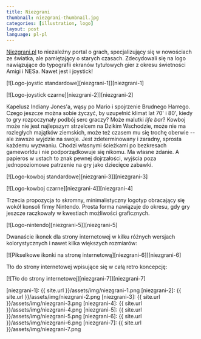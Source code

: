 ```yaml
---
title: Niezgrani
thumbnail: niezgrani-thumbnail.jpg
categories: [illustration, logo]
layout: post
language: pl-pl
---
```


[Niezgrani.pl](http://niezgrani.pl) to niezależny portal o grach, specjalizujący się w nowościach ze światka, ale pamiętający o starych czasach. Zdecydowali się na logo nawiązujące do typografii ekranów tytułowych gier z okresu świetności Amigi i NESa. Nawet jest i joystick!

[![Logo-joystic standardowe][niezgrani-1]][niezgrani-1]

[![Logo-joystick czarne][niezgrani-2]][niezgrani-2]

Kapelusz Indiany Jones'a, wąsy po Mario i spojrzenie Brudnego Harrego. Czego jeszcze można sobie życzyć, by uzupełnić klimat lat 70' i 80', kiedy to gry rozpoczynały podbój serc graczy? Może malutki _life bar_? Kowboj może nie jest najlepszym strzelcem na Dzikim Wschodzie, może nie ma rozległych majątków ziemskich, może też czasem mu się trochę oberwie -- ale zawsze wyjdzie na swoje. Jest zdeterminowany i zaradny, sprosta każdemu wyzwaniu. Chodzi własnymi ścieżkami po bezkresach gameworldu i nie podporządkowuje się nikomu. Ma własne zdanie. A papieros w ustach to znak pewnej dojrzałości, wyjścia poza jednopoziomowe patrzenie na gry jako dziecięce zabawki.

[![Logo-kowboj standardowe][niezgrani-3]][niezgrani-3]

[![Logo-kowboj czarne][niezgrani-4]][niezgrani-4]

Trzecia propozycja to skromny, minimalistyczny logotyp obracający się wokół konsoli firmy Nintendo. Prosta forma nawiązuje do okresu, gdy gry jeszcze raczkowały w kwestiach możliwości graficznych.

[![Logo-nintendo][niezgrani-5]][niezgrani-5]

Dwanaście ikonek dla strony internetowej w kilku różnych wersjach kolorystycznych i nawet kilka większych rozmiarów:

[![Pikselkowe ikonki na stronę internetową][niezgrani-6]][niezgrani-6]

Tło do strony internetowej wpisujące się w całą retro koncepcję:

[![Tło do strony internetowej][niezgrani-7]][niezgrani-7]

[niezgrani-1]: {{ site.url }}/assets/img/niezgrani-1.png
[niezgrani-2]: {{ site.url }}/assets/img/niezgrani-2.png
[niezgrani-3]: {{ site.url }}/assets/img/niezgrani-3.png
[niezgrani-4]: {{ site.url }}/assets/img/niezgrani-4.png
[niezgrani-5]: {{ site.url }}/assets/img/niezgrani-5.png
[niezgrani-6]: {{ site.url }}/assets/img/niezgrani-6.png
[niezgrani-7]: {{ site.url }}/assets/img/niezgrani-7.png